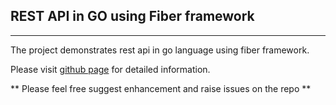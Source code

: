 ## REST API in GO using Fiber framework
---
The project demonstrates rest api in go language using fiber framework.

Please visit [github page](https://coolamiy.github.io/rest-api-go-code-fiber/) for detailed information.

** Please feel free suggest enhancement and raise issues on the repo **

